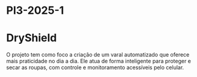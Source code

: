 # PI3-2025-1
# DryShield


O projeto tem como foco a criação de um varal automatizado que oferece mais praticidade no dia a dia. Ele atua de forma inteligente para proteger e secar as roupas, com controle e monitoramento acessíveis pelo celular.
